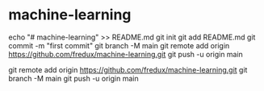 # machine-learning

echo "# machine-learning" >> README.md
git init
git add README.md
git commit -m "first commit"
git branch -M main
git remote add origin https://github.com/fredux/machine-learning.git
git push -u origin main
                
                
git remote add origin https://github.com/fredux/machine-learning.git
git branch -M main
git push -u origin main                
